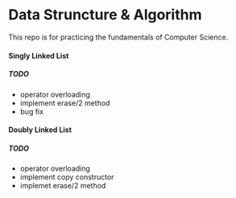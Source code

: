 Data Struncture & Algorithm
===
This repo is for practicing the fundamentals of Computer Science.  
#### Singly Linked List
##### TODO
+ operator overloading  
+ implement erase/2 method
+ bug fix

#### Doubly Linked List
##### TODO
+ operator overloading
+ implement copy constructor
+ implemet erase/2 method